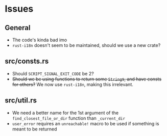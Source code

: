 # Issues

## General
- The code's kinda bad imo
- `rust-i18n` doesn't seem to be maintained, should we use a new crate?
## **src/consts.rs**
- Should `SCRIPT_SIGNAL_EXIT_CODE` be 2?
- ~~Should we be using functions to return some `String`s, and have consts for others?~~ We now use `rust-i18n`, making this irrelevant.

## **src/util.rs**
- We need a better name for the 1st argument of the `find_closest_file_or_dir` function than `_current_dir`
- `user_error` requires an `unreachable!` macro to be used if something is meant to be returned